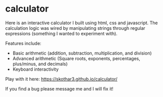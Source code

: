 # calculator
Here is an interactive calculator I built using html, css and javascript. The calculation logic was wired by manipulating strings through regular expressions (something I wanted to experiment with).

Features include:
- Basic arithmetic (addition, subtraction, multiplication, and division)
- Advanced arithmetic (Square roots, exponents, percentages, plus/minus, and decimals)
- Keyboard interactivity

Play with it here: https://skothar3.github.io/calculator/

If you find a bug please message me and I will fix it!